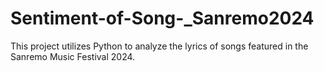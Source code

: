 # Sentiment-of-Song-_Sanremo2024
This project utilizes Python to analyze the lyrics of songs featured in the Sanremo Music Festival 2024.
